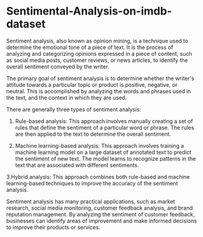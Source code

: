 # Sentimental-Analysis-on-imdb-dataset
Sentiment analysis, also known as opinion mining, is a technique used to determine the emotional tone of a piece of text. It is the process of analyzing and categorizing opinions expressed in a piece of content, such as social media posts, customer reviews, or news articles, to identify the overall sentiment conveyed by the writer.

The primary goal of sentiment analysis is to determine whether the writer's attitude towards a particular topic or product is positive, negative, or neutral. This is accomplished by analyzing the words and phrases used in the text, and the context in which they are used.

There are generally three types of sentiment analysis:

1. Rule-based analysis: This approach involves manually creating a set of rules that define the sentiment of a particular word or phrase. The rules are then applied to the text to determine the overall sentiment.

2. Machine learning-based analysis: This approach involves training a machine learning model on a large dataset of annotated text to predict the sentiment of new text. The model learns to recognize patterns in the text that are associated with different sentiments.

3.Hybrid analysis: This approach combines both rule-based and machine learning-based techniques to improve the accuracy of the sentiment analysis.

Sentiment analysis has many practical applications, such as market research, social media monitoring, customer feedback analysis, and brand reputation management. By analyzing the sentiment of customer feedback, businesses can identify areas of improvement and make informed decisions to improve their products or services.
